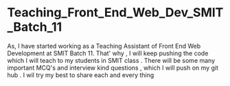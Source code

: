# Teaching_Front_End_Web_Dev_SMIT_Batch_11
As, I have started working as a Teaching Assistant of Front End Web Development at SMIT Batch 11. That' why , I will keep pushing the code which I will teach to my students in SMIT class . There will be some many important MCQ's and interview kind questions , which I will push on my git hub . I wil try my best to share each and every thing
